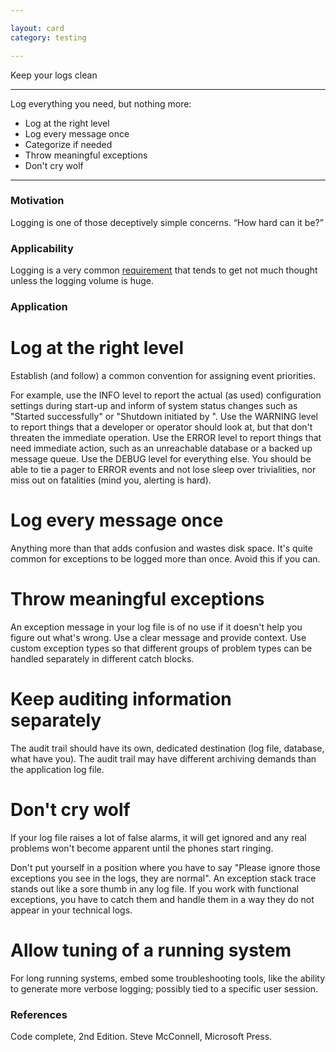 ```yaml
---

layout: card
category: testing

---
```


Keep your logs clean

---

Log everything you need, but nothing more:

* Log at the right level
* Log every message once
* Categorize if needed
* Throw meaningful exceptions
* Don't cry wolf

---

### Motivation

Logging is one of those deceptively simple concerns. “How hard can it be?”

### Applicability

Logging is a very common [requirement](non-functionals) that tends to get not much thought unless the logging volume is huge.

### Application

# Log at the right level

Establish (and follow) a common convention for assigning event priorities.

For example, use the INFO level to report the actual (as used) configuration settings during start-up and inform of system status changes such as "Started successfully" or "Shutdown initiated by <admin name>". Use the WARNING level to report things that a developer or operator should look at, but that don't threaten the immediate operation. Use the ERROR level to report things that need immediate action, such as an unreachable database or a backed up message queue. Use the DEBUG level for everything else. You should be able to tie a pager to ERROR events and not lose sleep over trivialities, nor miss out on fatalities (mind you, alerting is hard).

# Log every message once

Anything more than that adds confusion and wastes disk space. It's quite common for exceptions to be logged more than once. Avoid this if you can.

# Throw meaningful exceptions

An exception message in your log file is of no use if it doesn't help you figure out what's wrong. Use a clear message and provide context. Use custom exception types so that different groups of problem types can be handled separately in different catch blocks.

# Keep auditing information separately

The audit trail should have its own, dedicated destination (log file, database, what have you). The audit trail may have different archiving demands than the application log file.

# Don't cry wolf

If your log file raises a lot of false alarms, it will get ignored and any real problems won't become apparent until the phones start ringing.

Don't put yourself in a position where you have to say "Please ignore those exceptions you see in the logs, they are normal". An exception stack trace stands out like a sore thumb in any log file. If you work with functional exceptions, you have to catch them and handle them in a way they do not appear in your technical logs.

# Allow tuning of a running system

For long running systems, embed some troubleshooting tools, like the ability to generate more verbose logging; possibly tied to a specific user session.

### References

Code complete, 2nd Edition. Steve McConnell, Microsoft Press.

